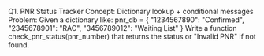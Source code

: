 Q1. PNR Status Tracker
Concept: Dictionary lookup + conditional messages
Problem:
Given a dictionary like:
pnr_db = {
  "1234567890": "Confirmed",
  "2345678901": "RAC",
  "3456789012": "Waiting List"
}
Write a function check_pnr_status(pnr_number) that returns the status or "Invalid PNR" if not found.